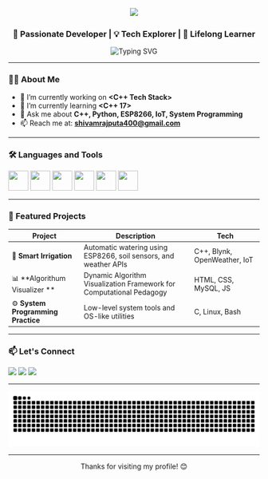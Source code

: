 <p align="center">
  <img src="https://capsule-render.vercel.app/api?type=waving&color=0:00c6ff,100:0072ff&height=200&section=header&text=Hi%20I'm%20Shivam%20Rajput&fontSize=40&fontColor=ffffff&animation=fadeIn&fontAlignY=35" />
</p>



<h3 align="center">🚀 Passionate Developer | 💡 Tech Explorer | 🌱 Lifelong Learner</h3>

<p align="center">
  <img src="https://readme-typing-svg.demolab.com?font=Fira+Code&pause=1000&center=true&vCenter=true&width=435&lines=Welcome+to+my+GitHub!;I'm+a+curious+programmer;Love+Open+Source+%F0%9F%9A%80;Building+cool+projects!" alt="Typing SVG" />
</p>

---

### 👨‍💻 About Me

- 🔭 I’m currently working on **<C++ Tech Stack>**
- 🌱 I’m currently learning **<C++ 17>**
- 💬 Ask me about **C++, Python, ESP8266, IoT, System Programming**
- 📫 Reach me at: **shivamrajputa400@gmail.com**

---

### 🛠️ Languages and Tools

<p align="left">
  <img src="https://cdn.jsdelivr.net/gh/devicons/devicon/icons/cplusplus/cplusplus-original.svg" width="40" height="40"/>
  <img src="https://cdn.jsdelivr.net/gh/devicons/devicon/icons/python/python-original.svg" width="40" height="40"/>
  <img src="https://cdn.jsdelivr.net/gh/devicons/devicon/icons/arduino/arduino-original.svg" width="40" height="40"/>
  <img src="https://cdn.jsdelivr.net/gh/devicons/devicon/icons/git/git-original.svg" width="40" height="40"/>
  <img src="https://cdn.jsdelivr.net/gh/devicons/devicon/icons/linux/linux-original.svg" width="40" height="40"/>
  <img src="https://cdn.jsdelivr.net/gh/devicons/devicon/icons/mysql/mysql-original.svg" width="40" height="40"/>
</p>

---



### 📂 Featured Projects

| Project | Description | Tech |
|--------|-------------|------|
| 🚜 **Smart Irrigation** | Automatic watering using ESP8266, soil sensors, and weather APIs | C++, Blynk, OpenWeather, IoT |
| 📊 **Algorithum Visualizer ** | Dynamic Algorithm Visualization Framework for Computational Pedagogy| HTML, CSS, MySQL, JS |
| ⚙️ **System Programming Practice** | Low-level system tools and OS-like utilities | C, Linux, Bash |

---

### 📫 Let's Connect

<p align="left">
  <a href="https://www.linkedin.com/in/shivam-rajput-23a695201" target="_blank"><img src="https://img.shields.io/badge/-LinkedIn-%230077B5?style=for-the-badge&logo=linkedin&logoColor=white"/></a>
  <a href="shivamrajputa400@gmail.com"><img src="https://img.shields.io/badge/-Email-%23333?style=for-the-badge&logo=gmail&logoColor=white"/></a>
  <a href="https://github.com/shivamrajputa400" target="_blank"><img src="https://img.shields.io/badge/-GitHub-181717?style=for-the-badge&logo=github&logoColor=white"/></a>
</p>

---
<p align="center">
  <img src="https://raw.githubusercontent.com/shivamrajputa400/shivamrajputa400/output/github-snake-dark.svg" alt="GitHub Snake"/>
</p>

---

<p align="center">Thanks for visiting my profile! 😊</p> 
